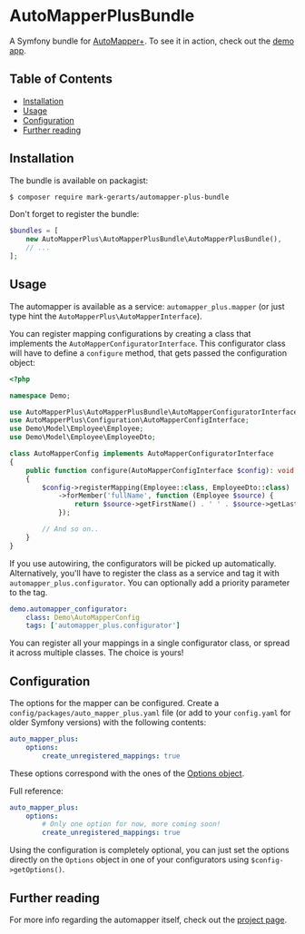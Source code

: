 # AutoMapperPlusBundle

A Symfony bundle for [AutoMapper+](https://www.github.com/mark-gerarts/automapper-plus).
To see it in action, check out the [demo app](https://github.com/mark-gerarts/automapper-plus-demo-app).

## Table of Contents
* [Installation](#installation)
* [Usage](#usage)
* [Configuration](#configuration)
* [Further reading](#further-reading)

## Installation

The bundle is available on packagist:

```bash
$ composer require mark-gerarts/automapper-plus-bundle
```

Don't forget to register the bundle:

```php
$bundles = [
    new AutoMapperPlus\AutoMapperPlusBundle\AutoMapperPlusBundle(),
    // ...
];
```

## Usage

The automapper is available as a service: `automapper_plus.mapper` (or just type hint
the `AutoMapperPlus\AutoMapperInterface`).

You can register mapping configurations by creating a class that implements the
`AutoMapperConfiguratorInterface`. This configurator class will have to define a
`configure` method, that gets passed the configuration object:

```php
<?php

namespace Demo;

use AutoMapperPlus\AutoMapperPlusBundle\AutoMapperConfiguratorInterface;
use AutoMapperPlus\Configuration\AutoMapperConfigInterface;
use Demo\Model\Employee\Employee;
use Demo\Model\Employee\EmployeeDto;

class AutoMapperConfig implements AutoMapperConfiguratorInterface
{
    public function configure(AutoMapperConfigInterface $config): void
    {
        $config->registerMapping(Employee::class, EmployeeDto::class)
            ->forMember('fullName', function (Employee $source) {
                return $source->getFirstName() . ' ' . $source->getLastName();
            });

        // And so on..
    }
}
```

If you use autowiring, the configurators will be picked up automatically.
Alternatively, you'll have to register the class as a service and tag it
with `automapper_plus.configurator`. You can optionally add a priority parameter
to the tag.


```yaml
demo.automapper_configurator:
    class: Demo\AutoMapperConfig
    tags: ['automapper_plus.configurator']

```

You can register all your mappings in a single configurator class, or spread it
across multiple classes. The choice is yours!

## Configuration

The options for the mapper can be configured. Create a `config/packages/auto_mapper_plus.yaml`
file (or add to your `config.yaml` for older Symfony versions) with the following contents:


```yaml
auto_mapper_plus:
    options:
        create_unregistered_mappings: true
```

These options correspond with the ones of the [Options object](https://github.com/mark-gerarts/automapper-plus#the-options-object).

Full reference:

```yaml
auto_mapper_plus:
    options:
        # Only one option for now, more coming soon!
        create_unregistered_mappings: true
```

Using the configuration is completely optional, you can just set the options directly
on the `Options` object in one of your configurators using `$config->getOptions()`.

## Further reading
For more info regarding the automapper itself, check out the
[project page](https://www.github.com/mark-gerarts/automapper-plus).
